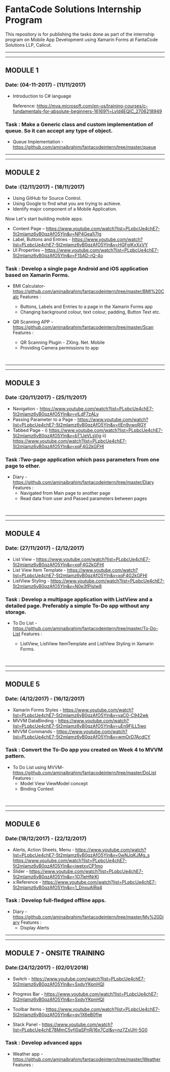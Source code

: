 # FantaCode Solutions Internship Program

  This repository is for publishing the tasks done as part of the internship program on Mobile App Development using Xamarin Forms  at FantaCode Solutions LLP, Calicut.
<hr> 
<hr>
   
## MODULE 1
### Date: (04-11-2017) - (11/11/2017)


- Introduction to C# language 

    Reference: https://mva.microsoft.com/en-us/training-courses/c-fundamentals-for-absolute-beginners-16169?l=Lvld4EQIC_2706218949


### Task : Make a Generic class and custom implementation of queue. So it can accept any type of object. 

 - Queue Implementation - https://github.com/aminaibrahim/fantacodeintern/tree/master/queue
<hr>
<hr>
   
## MODULE 2
### Date :(12/11/2017) - (18/11/2017)


- Using GitHub for Source Control.
- Using Google to find what you are trying to achieve.
- Identify major component of a Mobile Application.


Now Let's start building mobile apps:

- Content Page – https://www.youtube.com/watch?list=PLpbcUe4chE7-5t2mlamz6yB0qzAfO5Yln&v=NP4Gea1j7Ig
- Label, Buttons and Entries - https://www.youtube.com/watch?list=PLpbcUe4chE7-5t2mlamz6yB0qzAfO5Yln&v=HGFglKxXxVY
- UI Properties – https://www.youtube.com/watch?list=PLpbcUe4chE7-5t2mlamz6yB0qzAfO5Yln&v=F1SAD-rQ-4o


### Task : Develop a single page Android and iOS application based on Xamarin Forms.

- BMI Calculator- https://github.com/aminaibrahim/fantacodeintern/tree/master/BMI%20Calc
 Features :
   - Buttons, Labels and Entries to a page in the Xamarin Forms app
   - Changing background colour, text colour, padding, Button Text etc.

- QR Scanning APP - https://github.com/aminaibrahim/fantacodeintern/tree/master/Scan
  Features :
   - QR Scanning Plugin - ZXing. Net. Mobile 
   - Providing Camera permissions to app
<br>
<hr>
<hr>
   
## MODULE 3
### Date :(20/11/2017) - (25/11/2017)


 - Navigation - https://www.youtube.com/watch?list=PLpbcUe4chE7-5t2mlamz6yB0qzAfO5Yln&v=vlLdF7zALy
 - Passing Parameter to a Page - https://www.youtube.com/watch?list=PLpbcUe4chE7-5t2mlamz6yB0qzAfO5Yln&v=tlEn9ywoRGY
 - Tabbed Page - i) https://www.youtube.com/watch?list=PLpbcUe4chE7-5t2mlamz6yB0qzAfO5Yln&v=bT1JeVLsVig
                ii) https://www.youtube.com/watch?list=PLpbcUe4chE7-5t2mlamz6yB0qzAfO5Yln&v=xqF4G2kGFHI

### Task :Two-page application which pass parameters from one page to other.



- Diary - https://github.com/aminaibrahim/fantacodeintern/tree/master/Diary
 Features :
   - Navigated from Main page to another page
   - Read data from user and Passed parameters between pages
<br>
<hr>
<hr>
   


   
## MODULE 4
### Date: (27/11/2017) - (2/12/2017)





 - List View - https://www.youtube.com/watch?list=PLpbcUe4chE7-5t2mlamz6yB0qzAfO5Yln&v=xqF4G2kGFHI
 - List View Item Template - https://www.youtube.com/watch?list=PLpbcUe4chE7-5t2mlamz6yB0qzAfO5Yln&v=xqF4G2kGFHI
 - ListView Styling - https://www.youtube.com/watch?list=PLpbcUe4chE7-5t2mlamz6yB0qzAfO5Yln&v=N0e3fPisIw8

### Task : Develop a multipage application with ListView and a detailed page. Preferably a simple To-Do app without any storage.

 - To Do List - https://github.com/aminaibrahim/fantacodeintern/tree/master/To-Do-List
  Features :
  
   - ListView, ListView ItemTemplate and ListView Styling in Xamarin Forms.
<br>
<hr>
<hr>

   
## MODULE 5
### Date: (4/12/2017) - (16/12/2017)




 - Xamarin Forms Styles - https://www.youtube.com/watch?list=PLpbcUe4chE7-5t2mlamz6yB0qzAfO5Yln&v=yaC0-C942wk
 - MVVM DataBinding - https://www.youtube.com/watch?list=PLpbcUe4chE7-5t2mlamz6yB0qzAfO5Yln&v=uEn9FlLL5wo
 - MVVM Commands - https://www.youtube.com/watch?list=PLpbcUe4chE7-5t2mlamz6yB0qzAfO5Yln&v=wmOrD7AcdCY


### Task : Convert the To-Do app you created on Week 4 to MVVM pattern.

- To Do List using MVVM- https://github.com/aminaibrahim/fantacodeintern/tree/master/DoList 
Features :
   - Model View ViewModel concept
   - Binding Context
<br>
<hr>
<hr>
   
## MODULE 6
### Date:(18/12/2017) - (22/12/2017)


 

 - Alerts, Action Sheets, Menu - https://www.youtube.com/watch?list=PLpbcUe4chE7-5t2mlamz6yB0qzAfO5Yln&v=0wNJqKJMg_s               <br> https://www.youtube.com/watch?list=PLpbcUe4chE7-5t2mlamz6yB0qzAfO5Yln&v=jwetxvCP1mo
 - Slider - https://www.youtube.com/watch?list=PLpbcUe4chE7-5t2mlamz6yB0qzAfO5Yln&v=1O7IeHNrKI
 - x:Reference - https://www.youtube.com/watch?list=PLpbcUe4chE7-5t2mlamz6yB0qzAfO5Yln&v=1_DnxuAlRq4

### Task : Develop full-fledged offline apps.

- Diary - https://github.com/aminaibrahim/fantacodeintern/tree/master/My%20Diary
Features :
  - Display Alerts
<hr>
<hr>


   
## MODULE 7 - ONSITE TRAINING
### Date:(24/12/2017) - (02/01/2018)



 - Switch - https://www.youtube.com/watch?list=PLpbcUe4chE7-5t2mlamz6yB0qzAfO5Yln&v=SxdyYKpnHQI

 - Progress Bar - https://www.youtube.com/watch?list=PLpbcUe4chE7-5t2mlamz6yB0qzAfO5Yln&v=SxdyYKpnHQI

 - Toolbar Items - https://www.youtube.com/watch?list=PLpbcUe4chE7-5t2mlamz6yB0qzAfO5Yln&v=qv1X6eB0flw

 - Stack Panel - https://www.youtube.com/watch?list=PLpbcUe4chE78MmC5yfi0aSPnRj16x7Czl&v=nz7ZxUH-5G0

### Task : Develop advanced apps

- Weather app - https://github.com/aminaibrahim/fantacodeintern/tree/master/Weather 
Features :

 

